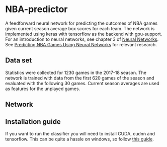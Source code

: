 # NBA-predictor
A feedforward neural network for predicting the outcomes of NBA games given current season average box scores for each team. The network is implemented using keras with tensorflow as the backend with gpu-support. For an introduction to neural networks, see chapter 3 of [Neural Networks](http://www.dkriesel.com/_media/science/neuronalenetze-en-zeta2-2col-dkrieselcom.pdf). See [Predicting NBA Games Using Neural
Networks](http://sci-hub.tw/https://www.degruyter.com/view/j/jqas.2009.5.1/jqas.2009.5.1.1156/jqas.2009.5.1.1156.xml?format=INT&intcmp=trendmd) for relevant research.

## Data set
Statistics were collected for 1230 games in the 2017-18 season. The network is trained with data from the first 620 games of the season and evaluated with the following 30 games. Current season averages are used as features for the unplayed games.

## Network

## Installation guide
If you want to run the classifier you will need to install CUDA, cudnn and tensorflow. This can be quite a hassle on windows, so follow [this guide](https://www.pugetsystems.com/labs/hpc/The-Best-Way-to-Install-TensorFlow-with-GPU-Support-on-Windows-10-Without-Installing-CUDA-1187/).
